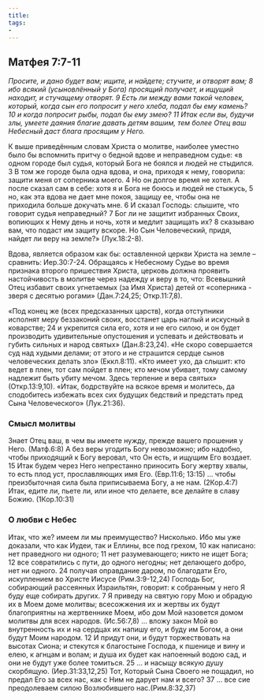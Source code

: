 ```yaml
---
title: 
tags: 
- 
---
```


## Матфея 7:7-11

*Просите, и дано будет вам; ищите, и найдете; стучите, и отворят вам; 8 ибо всякий (усыновлённый у Бога) просящий получает, и ищущий находит, и стучащему отворят. 9 Есть ли между вами такой человек, который, когда сын его попросит у него хлеба, подал бы ему камень? 10 и когда попросит рыбы, подал бы ему змею? 11 Итак если вы, будучи злы, умеете даяния благие давать детям вашим, тем более Отец ваш Небесный даст блага просящим у Него.*

К выше приведённым словам Христа о молитве, наиболее уместно было бы вспомнить притчу о бедной вдове и неправедном судье: «в одном городе был судья, который Бога не боялся и людей не стыдился. 3 В том же городе была одна вдова, и она, приходя к нему, говорила: защити меня от соперника моего. 4 Но он долгое время не хотел. А после сказал сам в себе: хотя я и Бога не боюсь и людей не стыжусь, 5 но, как эта вдова не дает мне покоя, защищу ее, чтобы она не приходила больше докучать мне. 
6 И сказал Господь: слышите, что говорит судья неправедный? 7 Бог ли не защитит избранных Своих, вопиющих к Нему день и ночь, хотя и медлит защищать их? 8 сказываю вам, что подаст им защиту вскоре. Но Сын Человеческий, придя, найдет ли веру на земле?» (Лук.18:2-8). 

Вдова, является образом как бы: оставленной церкви Христа на земле – сравнить: Иер.30:7-24. Обращаясь к Небесному Судье во время признака второго пришествия Христа, церковь должна проявить настойчивость в молитве через надежду и веру в то, что: Всевышний Отец избавит своих угнетаемых (за Имя Христа) детей от «соперника - зверя с десятью рогами» (Дан.7:24,25; Откр.11:7,8). 

«Под конец же (всех предсказанных царств), когда отступники исполнят меру беззаконий своих, восстанет царь наглый и искусный в коварстве; 24 и укрепится сила его, хотя и не его силою, и он будет производить удивительные опустошения и успевать и действовать и губить сильных и народ святых» (Дан.8:23,24). «Не скоро совершается суд над худыми делами; от этого и не страшится сердце сынов человеческих делать зло» (Еккл.8:11). «Кто имеет ухо, да слышит: кто ведет в плен, тот сам пойдет в плен; кто мечом убивает, тому самому надлежит быть убиту мечом. Здесь терпение и вера святых» (Откр.13:9,10). «Итак, бодрствуйте на всякое время и молитесь, да сподобитесь избежать всех сих будущих бедствий и предстать пред Сына Человеческого» (Лук.21:36). 

### Смысл молитвы

Знает Отец ваш, в чем вы имеете нужду, прежде вашего прошения у Него. (Матф.6:8)
А без веры угодить Богу невозможно; ибо надобно, чтобы приходящий к Богу веровал, что Он есть, и ищущим Его воздает. 15 Итак будем через Него непрестанно приносить Богу жертву хвалы, то есть плод уст, прославляющих имя Его. (Евр.11:6; 13:15)
… чтобы преизбыточная сила была приписываема Богу, а не нам. (2Кор.4:7)
Итак, едите ли, пьете ли, или иное что делаете, все делайте в славу Божию. (1Кор.10:31)

### О любви с Небес

Итак, что же? имеем ли мы преимущество? Нисколько. Ибо мы уже доказали, что как Иудеи, так и Еллины, все под грехом, 10 как написано: нет праведного ни одного; 11 нет разумевающего; никто не ищет Бога; 12 все совратились с пути, до одного негодны; нет делающего добро, нет ни одного. 24 получая оправдание даром, по благодати Его, искуплением во Христе Иисусе (Рим.3:9-12,24)
Господь Бог, собирающий рассеянных Израильтян, говорит: к собранным у него Я буду еще собирать других. 7 Я приведу на святую гору Мою и обрадую их в Моем доме молитвы; всесожжения их и жертвы их будут благоприятны на жертвеннике Моем, ибо дом Мой назовется домом молитвы для всех народов. (Ис.56:7,8)
… вложу закон Мой во внутренность их и на сердцах их напишу его, и буду им Богом, а они будут Моим народом. 12 И придут они, и будут торжествовать на высотах Сиона; и стекутся к благостыне Господа, к пшенице и вину и елею, к агнцам и волам; и душа их будет как напоенный водою сад, и они не будут уже более томиться. 25 … и насыщу всякую душу скорбящую. (Иер.31:33,12,25)
Тот, Который Сына Своего не пощадил, но предал Его за всех нас, как с Ним не дарует нам и всего? 37 … все сие преодолеваем силою Возлюбившего нас.(Рим.8:32,37)